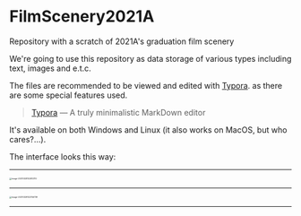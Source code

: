 # FilmScenery2021A

Repository with a scratch of 2021A's graduation film scenery

We're going to use this repository as data storage of various types including text, images and e.t.c.



The files are recommended to be viewed and edited with [Typora](https://typora.io/). as there are some special features used.

> [Typora](https://typora.io/) — A truly minimalistic MarkDown editor

It's available on both Windows and Linux (it also works on MacOS, but who cares?…).

The interface looks this way:

___

<img src="D:\Works\Внешкольная деятельность\FilmScenery2021A\images\ScreenShot_contents.png" alt="image-20210328122612110" style="zoom: 25%;" />

___

<img src="D:\Works\Внешкольная деятельность\FilmScenery2021A\images\ScreenShot_Files.png" alt="image-20210328122746739" style="zoom:25%;" />

___

